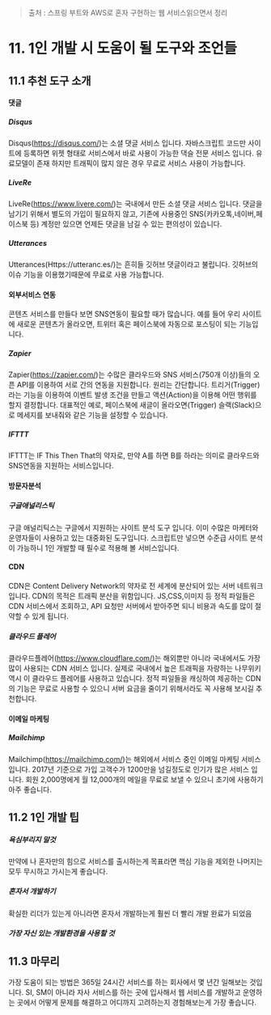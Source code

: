 > 출처 :  스프링 부트와 AWS로 혼자 구현하는 웹 서비스읽으면서 정리

# 11. 1인 개발 시 도움이 될 도구와 조언들
## 11.1 추천 도구 소개
#### 댓글
##### Disqus
Disqus(https://disqus.com/)는 소셜 댓글 서비스 입니다.
자바스크립트 코드만 사이트에 등록하면 위젯 형태로 서비스에서 바로 사용이 가능한 댁슬 전문 서비스 입니다.
유료모델이 존재 하지만 트래픽이 많지 않은 경우 무료로 서비스 사용이 가능합니다.

##### LiveRe
LiveRe(https://www.livere.com/)는 국내에서 만든 소셜 댓글 서비스 입니다.
댓글을 남기기 위해서 별도의 가입이 필요하지 않고, 기존에 사용중인 SNS(카카오톡,네이버,페이스북 등) 계정만 있으면
언제든 댓글을 남길 수 있는 편의성이 있습니다.

##### Utterances
Utterances(Https://utteranc.es/)는 흔히들 깃허브 댓글이라고 불립니다.
깃허브의 이슈 기능을 이용했기때문에 무료로 사용 가능합니다.

#### 외부서비스 연동
콘텐츠 서비스를 만들다 보면 SNS연동이 필요할 때가 많습니다. 예를 들어 우리 사이트에 새로운 콘텐츠가 올라오면,
트위터 혹은 페이스북에 자동으로 포스팅이 되는 기능입니다.

##### Zapier
Zapier(https://zapier.com/)는 수많은 클라우드와 SNS 서비스(750개 이상)들의 오픈 API를 이용하여 서로 간의 연동을 지원합니다.
원리는 간단합니다. 트리거(Trigger)라는 기능을 이용하여 이벤트 발생 조건을 만들고 액션(Action)을 이용해 어떤 행위를 할지 결정합니다.
대표적인 예로, 페이스북에 새글이 올라오면(Trigger) 슬랙(Slack)으로 메세지를 보내줘와 같은 기능을 설정할 수 있습니다.

##### IFTTT
IFTTT는 IF This Then That의 약자로, 만약 A를 하면 B를 하라는 의미로 클라우드와 SNS연동을 지원하는 서비스입니다.

#### 방문자분석
##### 구글애널리스틱
구글 애널리틱스는 구글에서 지원하는 사이트 분석 도구 입니다. 이미 수많은 마케터와 운영자들이 사용하고 있는 대중화된 도구입니다.
스크립트만 넣으면 수준급 사이트 분석이 가능하니 1인 개발할 때 필수로 적용해 볼 서비스입니다.

#### CDN
CDN은 Content Delivery Network의 약자로 전 세계에 분산되어 있는 서버 네트워크입니다.
CDN의 목적은 트래픽 분산을 위함입니다. JS,CSS,이미지 등 정적 파일들은 CDN 서비스에서 조회하고, API 요청만 서버에서 받아주면 되니
비용과 속도를 많이 절약할 수 있게 됩니다.

##### 클라우드 플레어
클라우드플레어(https://www.cloudflare.com/)는 해외뿐만 아니라 국내에서도 가장 많이 사용되는 CDN 서비스 입니다.
실제로 국내에서 높은 트래픽을 자랑하는 나무위키 역시 이 클라우드 플레어를 사용하고 있습니다.
정적 파일들을 캐싱하여 제공하는 CDN의 기능은 무료로 사용할 수 있으니 서버 요금을 줄이기 위해서라도 꼭 사용해 보시길 추천합니다.

#### 이메일 마케팅
##### Mailchimp
Mailchimp(https://mailchimp.com/)는  해외에서 서비스 중인 이메일 마케팅 서비스 입니다.
2017년 기준으로 가입 고객수가 1200만을 넘길정도로 인기가 많은 서비스 입니다.
회원 2,000명에게 월 12,000개의 메일을 무료로 보낼 수 있으니 초기에 사용하기 아주 좋습니다.

## 11.2 1인 개발 팁
##### 욕심부리지 말것
만약에 나 혼자만의 힘으로 서비스를 출시하는게 목표라면 핵심 기능을 제외한 나머지는 모두 무시하고 가시는게 좋습니다.

##### 혼자서 개발하기
확실한 리더가 있는게 아니라면 혼자서 개발하는게 훨씬 더 빨리 개발 완료가 되었음 

##### 가장 자신 있는 개발환경을 사용할 것

## 11.3 마무리
가장 도움이 되는 방법은 365일 24시간 서비스를 하는 회사에서 몇 년간 일해보는 것입니다. SI, SM이 아니라 자사 서비스를
하는 곳에 입사해서 웹 서비스를 개발하고 운영하는 곳에서 어떻게 문제를 해결하고 어디까지 고려하는지 경험해보는게 가장 좋습니다.
